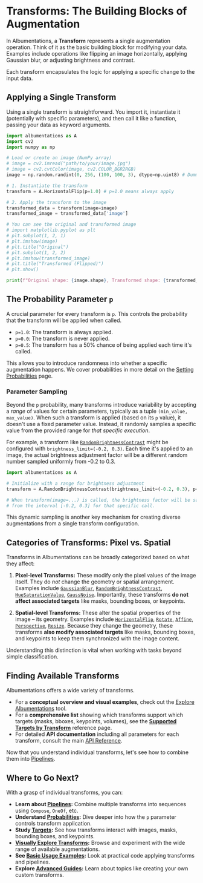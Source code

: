 # Transforms: The Building Blocks of Augmentation

In Albumentations, a **Transform** represents a single augmentation operation. Think of it as the basic building block for modifying your data. Examples include operations like flipping an image horizontally, applying Gaussian blur, or adjusting brightness and contrast.

Each transform encapsulates the logic for applying a specific change to the input data.

## Applying a Single Transform

Using a single transform is straightforward. You import it, instantiate it (potentially with specific parameters), and then call it like a function, passing your data as keyword arguments.

```python
import albumentations as A
import cv2
import numpy as np

# Load or create an image (NumPy array)
# image = cv2.imread("path/to/your/image.jpg")
# image = cv2.cvtColor(image, cv2.COLOR_BGR2RGB)
image = np.random.randint(0, 256, (100, 100, 3), dtype=np.uint8) # Dummy image

# 1. Instantiate the transform
transform = A.HorizontalFlip(p=1.0) # p=1.0 means always apply

# 2. Apply the transform to the image
transformed_data = transform(image=image)
transformed_image = transformed_data['image']

# You can see the original and transformed image
# import matplotlib.pyplot as plt
# plt.subplot(1, 2, 1)
# plt.imshow(image)
# plt.title("Original")
# plt.subplot(1, 2, 2)
# plt.imshow(transformed_image)
# plt.title("Transformed (Flipped)")
# plt.show()

print(f"Original shape: {image.shape}, Transformed shape: {transformed_image.shape}")
```

## The Probability Parameter `p`

A crucial parameter for every transform is `p`. This controls the probability that the transform will be applied when called.

-   `p=1.0`: The transform is always applied.
-   `p=0.0`: The transform is never applied.
-   `p=0.5`: The transform has a 50% chance of being applied each time it's called.

This allows you to introduce randomness into whether a specific augmentation happens. We cover probabilities in more detail on the [Setting Probabilities](./probabilities.md) page.

### Parameter Sampling

Beyond the `p` probability, many transforms introduce variability by accepting a *range* of values for certain parameters, typically as a tuple `(min_value, max_value)`. When such a transform is applied (based on its `p` value), it doesn't use a fixed parameter value. Instead, it randomly samples a specific value from the provided range for *that specific execution*.

For example, a transform like [`RandomBrightnessContrast`](https://explore.albumentations.ai/augmentation/RandomBrightnessContrast) might be configured with `brightness_limit=(-0.2, 0.3)`. Each time it's applied to an image, the actual brightness adjustment factor will be a different random number sampled uniformly from -0.2 to 0.3.

```python
import albumentations as A

# Initialize with a range for brightness adjustment
transform = A.RandomBrightnessContrast(brightness_limit=(-0.2, 0.3), p=1.0)

# When transform(image=...) is called, the brightness factor will be sampled
# from the interval [-0.2, 0.3] for that specific call.
```

This dynamic sampling is another key mechanism for creating diverse augmentations from a single transform configuration.

## Categories of Transforms: Pixel vs. Spatial

Transforms in Albumentations can be broadly categorized based on what they affect:

1.  **Pixel-level Transforms:** These modify only the pixel values of the image itself. They do *not* change the geometry or spatial arrangement. Examples include [`GaussianBlur`](https://explore.albumentations.ai/augmentation/GaussianBlur), [`RandomBrightnessContrast`](https://explore.albumentations.ai/augmentation/RandomBrightnessContrast), [`HueSaturationValue`](https://explore.albumentations.ai/augmentation/HueSaturationValue), [`GaussNoise`](https://explore.albumentations.ai/augmentation/GaussNoise). Importantly, these transforms **do not affect associated targets** like masks, bounding boxes, or keypoints.

2.  **Spatial-level Transforms:** These alter the spatial properties of the image – its geometry. Examples include [`HorizontalFlip`](https://explore.albumentations.ai/augmentation/HorizontalFlip), [`Rotate`](https://explore.albumentations.ai/augmentation/Rotate), [`Affine`](https://explore.albumentations.ai/augmentation/Affine), [`Perspective`](https://explore.albumentations.ai/augmentation/Perspective), [`Resize`](https://explore.albumentations.ai/augmentation/Resize). Because they change the geometry, these transforms **also modify associated targets** like masks, bounding boxes, and keypoints to keep them synchronized with the image content.

Understanding this distinction is vital when working with tasks beyond simple classification.

## Finding Available Transforms

Albumentations offers a wide variety of transforms.

-   For a **conceptual overview and visual examples**, check out the [Explore Albumentations](https://explore.albumentations.ai) tool.
-   For a **comprehensive list** showing which transforms support which targets (masks, bboxes, keypoints, volumes), see the **[Supported Targets by Transform](../reference/supported-targets-by-transform.md)** reference page.
-   For detailed **API documentation** including all parameters for each transform, consult the main [API Reference](https://albumentations.ai/docs/api-reference/).

Now that you understand individual transforms, let's see how to combine them into [Pipelines](./pipelines.md).

## Where to Go Next?

With a grasp of individual transforms, you can:

-   **Learn about [Pipelines](./pipelines.md):** Combine multiple transforms into sequences using `Compose`, `OneOf`, etc.
-   **Understand [Probabilities](./probabilities.md):** Dive deeper into how the `p` parameter controls transform application.
-   **Study [Targets](./targets.md):** See how transforms interact with images, masks, bounding boxes, and keypoints.
-   **[Visually Explore Transforms](https://explore.albumentations.ai):** Browse and experiment with the wide range of available augmentations.
-   **See [Basic Usage Examples](../3-basic-usage):** Look at practical code applying transforms and pipelines.
-   **Explore [Advanced Guides](../4-advanced-guides):** Learn about topics like creating your own custom transforms.

